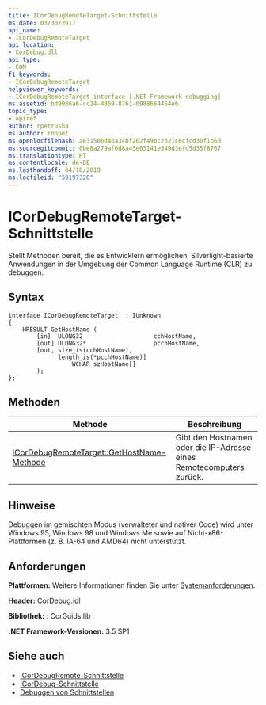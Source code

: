 ```yaml
---
title: ICorDebugRemoteTarget-Schnittstelle
ms.date: 03/30/2017
api_name:
- ICorDebugRemoteTarget
api_location:
- CorDebug.dll
api_type:
- COM
f1_keywords:
- ICorDebugRemoteTarget
helpviewer_keywords:
- ICorDebugRemoteTarget interface [.NET Framework debugging]
ms.assetid: bd9936a6-cc24-4869-8761-0988664464e6
topic_type:
- apiref
author: rpetrusha
ms.author: ronpet
ms.openlocfilehash: ae31506d4ba34bf262f49bc2321c6cfcd30f1b60
ms.sourcegitcommit: 0be8a279af6d8a43e03141e349d3efd5d35f8767
ms.translationtype: HT
ms.contentlocale: de-DE
ms.lasthandoff: 04/18/2019
ms.locfileid: "59197320"
---
```

# <a name="icordebugremotetarget-interface"></a>ICorDebugRemoteTarget-Schnittstelle
Stellt Methoden bereit, die es Entwicklern ermöglichen, Silverlight-basierte Anwendungen in der Umgebung der Common Language Runtime (CLR) zu debuggen.  
  
## <a name="syntax"></a>Syntax  
  
```  
interface ICorDebugRemoteTarget  : IUnknown  
{  
    HRESULT GetHostName (  
        [in]  ULONG32                    cchHostName,  
        [out] ULONG32*                   pcchHostName,  
        [out, size_is(cchHostName),  
              length_is(*pcchHostName)]  
                  WCHAR szHostName[]  
        );  
};  
```  
  
## <a name="methods"></a>Methoden  
  
|Methode|Beschreibung|  
|------------|-----------------|  
|[ICorDebugRemoteTarget::GetHostName-Methode](../../../../docs/framework/unmanaged-api/debugging/icordebugremotetarget-gethostname-method.md)|Gibt den Hostnamen oder die IP-Adresse eines Remotecomputers zurück.|  
  
## <a name="remarks"></a>Hinweise  
 Debuggen im gemischten Modus (verwalteter und nativer Code) wird unter Windows 95, Windows 98 und Windows Me sowie auf Nicht-x86-Plattformen (z. B. IA-64 und AMD64) nicht unterstützt.  
  
## <a name="requirements"></a>Anforderungen  
 **Plattformen:** Weitere Informationen finden Sie unter [Systemanforderungen](../../../../docs/framework/get-started/system-requirements.md).  
  
 **Header:** CorDebug.idl  
  
 **Bibliothek:** : CorGuids.lib  
  
 **.NET Framework-Versionen:** 3.5 SP1  
  
## <a name="see-also"></a>Siehe auch

- [ICorDebugRemote-Schnittstelle](../../../../docs/framework/unmanaged-api/debugging/icordebugremote-interface.md)
- [ICorDebug-Schnittstelle](../../../../docs/framework/unmanaged-api/debugging/icordebug-interface.md)
- [Debuggen von Schnittstellen](../../../../docs/framework/unmanaged-api/debugging/debugging-interfaces.md)
